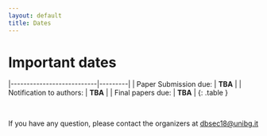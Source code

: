 ```yaml
---
layout: default
title: Dates
---
```


# Important dates

|---------------------------|---------|
| Paper Submission due:     | **TBA** |
| Notification to authors:  | **TBA** |
| Final papers due:         | **TBA** |
{: .table }

<br>

If you have any question, please contact the organizers at [dbsec18@unibg.it](mailto:dbsec18@unibg.it)
